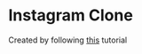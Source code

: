 # Instagram Clone

Created by following [this](https://www.youtube.com/watch?v=Z9fsyhKHWDg) tutorial
